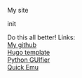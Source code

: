 
My site

init


Do this all better!
Links: <br/>
[My github](https://github.com/graham-rc/site)<br/>
[Hugo template](https://adityatelange.github.io/hugo-PaperMod/)<br/>
[Python GUIfier](https://github.com/chriskiehl/Gooey)<br/>
[Quick Emu](https://github.com/quickemu-project/quickemu/blob/master/README.md)<br/>

